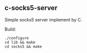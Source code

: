 ## c-socks5-server

Simple socks5 server implement by C.

Build:

```
./configure
cd lib && make
cd socks5 && make
```
